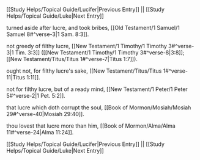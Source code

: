 [[Study Helps/Topical Guide/Lucifer|Previous Entry]]  ||  [[Study Helps/Topical Guide/Luke|Next Entry]]

 turned aside after lucre, and took bribes, [[Old Testament/1 Samuel/1 Samuel 8#^verse-3|1 Sam. 8:3]].

 not greedy of filthy lucre, [[New Testament/1 Timothy/1 Timothy 3#^verse-3|1 Tim. 3:3]] ([[New Testament/1 Timothy/1 Timothy 3#^verse-8|3:8]]; [[New Testament/Titus/Titus 1#^verse-7|Titus 1:7]]).

 ought not, for filthy lucre's sake, [[New Testament/Titus/Titus 1#^verse-11|Titus 1:11]].

 not for filthy lucre, but of a ready mind, [[New Testament/1 Peter/1 Peter 5#^verse-2|1 Pet. 5:2]].

 that lucre which doth corrupt the soul, [[Book of Mormon/Mosiah/Mosiah 29#^verse-40|Mosiah 29:40]].

 thou lovest that lucre more than him, [[Book of Mormon/Alma/Alma 11#^verse-24|Alma 11:24]].

[[Study Helps/Topical Guide/Lucifer|Previous Entry]]  ||  [[Study Helps/Topical Guide/Luke|Next Entry]]